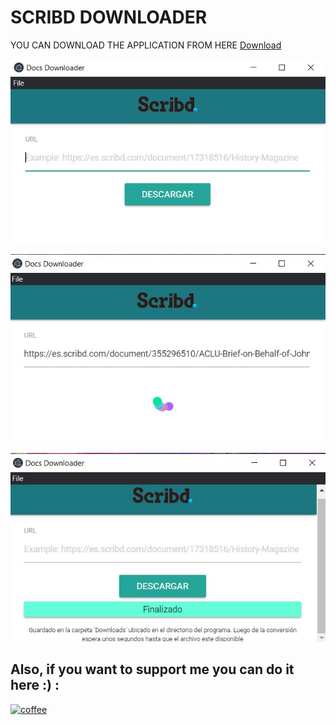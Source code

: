 # **SCRIBD DOWNLOADER**

YOU CAN DOWNLOAD THE APPLICATION FROM HERE
[Download](https://drive.google.com/file/d/1uYsorrljOM7uLkiHN_ylX-ao0B0NtSHd/view?usp=sharing)

![1](/images/1.jpg)

![2](/images/2.jpg)

![3](/images/3.jpg)

## **Also, if you want to support me you can do it here :) :**

[![coffee](https://img.buymeacoffee.com/api/?name=dialguiba&size=200&bg-image=bmc)](https://www.buymeacoffee.com/dialguiba)
